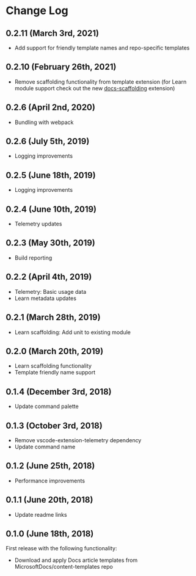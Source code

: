 # Change Log

## 0.2.11 (March 3rd, 2021)

- Add support for friendly template names and repo-specific templates

## 0.2.10 (February 26th, 2021)

- Remove scaffolding functionality from template extension (for Learn module support check out the new [docs-scaffolding](https://marketplace.visualstudio.com/items?itemName=docsmsft.docs-scaffolding) extension)

## 0.2.6 (April 2nd, 2020)

- Bundling with webpack

## 0.2.6 (July 5th, 2019)

- Logging improvements

## 0.2.5 (June 18th, 2019)

- Logging improvements

## 0.2.4 (June 10th, 2019)

- Telemetry updates

## 0.2.3 (May 30th, 2019)

- Build reporting

## 0.2.2 (April 4th, 2019)

- Telemetry: Basic usage data
- Learn metadata updates

## 0.2.1 (March 28th, 2019)

- Learn scaffolding: Add unit to existing module

## 0.2.0 (March 20th, 2019)

- Learn scaffolding functionality
- Template friendly name support

## 0.1.4 (December 3rd, 2018)

- Update command palette

## 0.1.3 (October 3rd, 2018)

- Remove vscode-extension-telemetry dependency
- Update command name

## 0.1.2 (June 25th, 2018)

- Performance improvements

## 0.1.1 (June 20th, 2018)

- Update readme links

## 0.1.0 (June 18th, 2018)

First release with the following functionality:

- Download and apply Docs article templates from MicrosoftDocs/content-templates repo
